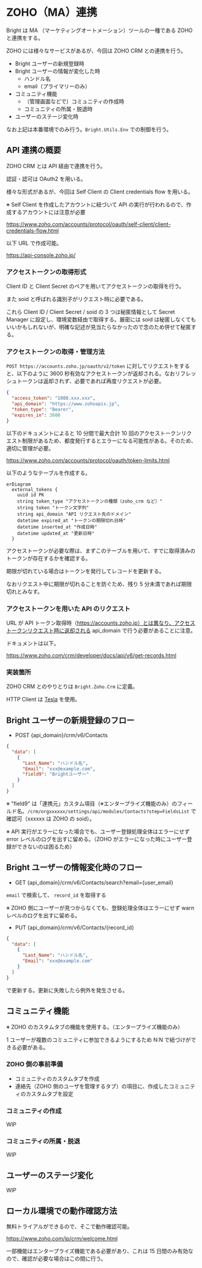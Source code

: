# ZOHO（MA）連携

Bright は MA （マーケティングオートメーション）ツールの一種である ZOHO と連携をする。

ZOHO には様々なサービスがあるが、今回は ZOHO CRM との連携を行う。

- Bright ユーザーの新規登録時
- Bright ユーザーの情報が変化した時
  - ハンドル名
  - email（プライマリーのみ）
- コミュニティ機能
  - （管理画面などで）コミュニティの作成時
  - コミュニティの所属・脱退時
- ユーザーのステージ変化時

なお上記は本番環境でのみ行う。`Bright.Utils.Env` での制御を行う。

## API 連携の概要

ZOHO CRM とは API 経由で連携を行う。

認証・認可は OAuth2 を用いる。

様々な形式があるが、今回は Self Client の Client credentials flow を用いる。

※ Self Client を作成したアカウントに紐づいて API の実行が行われるので、作成するアカウントには注意が必要

https://www.zoho.com/accounts/protocol/oauth/self-client/client-credentials-flow.html

以下 URL で作成可能。

https://api-console.zoho.jp/

### アクセストークンの取得形式

Client ID と Client Secret のペアを用いてアクセストークンの取得を行う。

また soid と呼ばれる識別子がリクエスト時に必要である。

これら Client ID / Client Secret / soid の 3 つは秘匿情報として Secret Manager に設定し、環境変数経由で取得する。厳密には soid は秘匿しなくてもいいかもしれないが、明確な記述が見当たらなかったので念のため併せて秘匿する。

### アクセストークンの取得・管理方法

`POST https://accounts.zoho.jp/oauth/v2/token` に対してリクエストをすると、以下のように 3600 秒有効なアクセストークンが返却される。なおリフレッシュトークンは返却されず、必要であれば再度リクエストが必要。

```json
{
  "access_token": "1000.xxx.xxx",
  "api_domain": "https://www.zohoapis.jp",
  "token_type": "Bearer",
  "expires_in": 3600
}
```

以下のドキュメントによると 10 分間で最大合計 10 回のアクセストークンリクエスト制限があるため、都度発行するとエラーになる可能性がある。そのため、適切に管理が必要。

https://www.zoho.com/accounts/protocol/oauth/token-limits.html

以下のようなテーブルを作成する。

```mermaid
erDiagram
  external_tokens {
    uuid id PK
    string token_type "アクセストークンの種類（zoho_crm など）"
    string token "トークン文字列"
    string api_domain "API リクエスト先のドメイン"
    datetime expired_at "トークンの期限切れ日時"
    datetime inserted_at "作成日時"
    datetime updated_at "更新日時"
  }
```

アクセストークンが必要な際は、まずこのテーブルを用いて、すでに取得済みのトークンが存在するかを確認する。

期限が切れている場合はトークンを発行してレコードを更新する。

なおリクエスト中に期限が切れることを防ぐため、残り 5 分未満であれば期限切れとみなす。

### アクセストークンを用いた API のリクエスト

URL が API トークン取得時（https://accounts.zoho.jp）とは異なり、アクセストークンリクエスト時に返却される api_domain で行う必要があることに注意。

ドキュメントは以下。

https://www.zoho.com/crm/developer/docs/api/v6/get-records.html

### 実装箇所

ZOHO CRM とのやりとりは `Bright.Zoho.Crm` に定義。

HTTP Client は [Tesla](https://github.com/elixir-tesla/tesla/) を使用。

## Bright ユーザーの新規登録のフロー

- POST {api_domain}/crm/v6/Contacts

```json
{
  "data": [
    {
      "Last_Name": "ハンドル名",
      "Email": "xxx@example.com",
      "field9": "Brightユーザー"
    }
  ]
}
```

※ "field9" は「連携元」カスタム項目（※エンタープライズ機能のみ）のフィールド名。`/crm/orgxxxxxx/settings/api/modules/Contacts?step=FieldsList` で確認可（xxxxxx は ZOHO の soid）。

※ API 実行がエラーになった場合でも、ユーザー登録処理全体はエラーにせず error レベルのログを出すに留める。（ZOHO がエラーになった時にユーザー登録ができないのは困るため）

## Bright ユーザーの情報変化時のフロー

- GET {api_domain}/crm/v6/Contacts/search?email={user_email}

`email` で検索して、 `record_id` を取得する

※ ZOHO 側にユーザーが見つからなくても、登録処理全体はエラーにせず warn レベルのログを出すに留める。

- PUT {api_domain}/crm/v6/Contacts/{record_id}

```json
{
  "data": [
    {
      "Last_Name": "ハンドル名",
      "Email": "xxx@example.com"
    }
  ]
}
```

で更新する。更新に失敗したら例外を発生させる。

## コミュニティ機能

※ ZOHO のカスタムタブの機能を使用する。（エンタープライズ機能のみ）

1 ユーザーが複数のコミュニティに参加できるようにするため N:N で紐づけができる必要がある。

### ZOHO 側の事前準備

- コミュニティのカスタムタブを作成
- 連絡先（ZOHO 側のユーザを管理するタブ）の項目に、作成したコミュニティのカスタムタブを設定

### コミュニティの作成

WIP

### コミュニティの所属・脱退

WIP

## ユーザーのステージ変化

WIP

## ローカル環境での動作確認方法

無料トライアルができるので、そこで動作確認可能。

https://www.zoho.com/jp/crm/welcome.html

一部機能はエンタープライズ機能である必要があり、これは 15 日間のみ有効なので、確認が必要な場合はこの間に行う。
